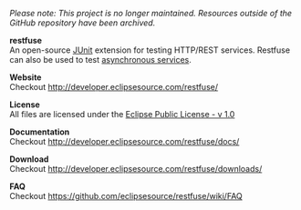 *Please note: This project is no longer maintained. Resources outside of the GitHub repository have been archived.*

**restfuse**  
An open-source [JUnit](http://junit.org) extension for testing HTTP/REST services. Restfuse can also be used to test [asynchronous services](http://developer.eclipsesource.com/restfuse/).

**Website**  
Checkout http://developer.eclipsesource.com/restfuse/

**License**  
All files are licensed under the [Eclipse Public License - v 1.0](http://www.eclipse.org/legal/epl-v10.html)

**Documentation**  
Checkout http://developer.eclipsesource.com/restfuse/docs/

**Download**  
Checkout http://developer.eclipsesource.com/restfuse/downloads/

**FAQ**  
Checkout https://github.com/eclipsesource/restfuse/wiki/FAQ


